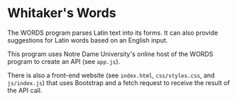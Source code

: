 # Whitaker's Words

The WORDS program parses Latin text into its forms. It can also provide suggestions for Latin words based on an English input.

This program uses Notre Dame University's online host of the WORDS program to create an API (see `app.js`).

There is also a front-end website (see `index.html`, `css/styles.css`, and `js/index.js`) that uses Bootstrap and a fetch request to receive the result of the API call.
